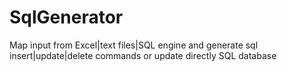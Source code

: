 # SqlGenerator
Map input from Excel|text files|SQL engine and generate sql insert|update|delete commands or update directly SQL database
